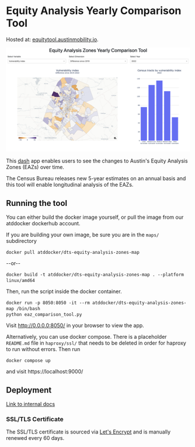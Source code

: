# Equity Analysis Yearly Comparison Tool

Hosted at: [equitytool.austinmobility.io](https://equitytool.austinmobility.io/).

![eaz tool example image](../docs/imgs/eaz_tool.png)

This [dash](https://dash.plotly.com/) app enables users to see the changes to Austin's Equity Analysis Zones (EAZs) over time.

The Census Bureau releases new 5-year estimates on an annual basis and this tool will enable longitudinal analysis of
the EAZs.

## Running the tool

You can either build the docker image yourself, or pull the image from our atddocker dockerhub account.

If you are building your own image, be sure you are in the `maps/` subdirectory

```
docker pull atddocker/dts-equity-analysis-zones-map
```

--or--

```
docker build -t atddocker/dts-equity-analysis-zones-map . --platform linux/amd64
```

Then, run the script inside the docker container.

```
docker run -p 8050:8050 -it --rm atddocker/dts-equity-analysis-zones-map /bin/bash
python eaz_comparison_tool.py
```

Visit http://0.0.0.0:8050/ in your browser to view the app.

Alternatively, you can use docker compose. There is a placeholder `README.md` file in `haproxy/ssl/` that needs to be deleted in order for haproxy to run without errors. Then run

```
docker compose up

```

and visit https://localhost:9000/

## Deployment

[Link to internal docs](https://app.gitbook.com/o/-LzDQOVGhTudbKRDGpUA/s/-M4Ul-hSBiM-3KkOynqS/equity-analysis-zone-tool)

### SSL/TLS Certificate

The SSL/TLS certificate is sourced via [Let's Encrypt](https://letsencrypt.org/) and is manually renewed every 60 days.
